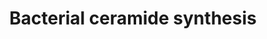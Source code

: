 ---
annotations:
- id: PW:0000162
  parent: classic metabolic pathway
  type: Pathway Ontology
  value: sphingolipid biosynthetic pathway
- id: PW:0000010
  parent: classic metabolic pathway
  type: Pathway Ontology
  value: lipid metabolic pathway
authors:
- Conroy lipids
- Egonw
- AlexanderPico
- Eweitz
- DeSl
communities:
- Lipids
description: This pathway depicts the bacterial ceramide synthesis; bacteria are known
  to produces various groups of sphingolipids. This lipid class holds several physiological
  functions. In the human microbiome, commensal and pathogenic bacteria use sphingolipids
  to mimic the inflammatory system of the host.  Several key eukaryotic ceramide synthesis
  enzymes have no bacterial homologue, which creates a challenge in understanding
  their biosynthetic pathway(s).  Sphingolipids have only been measured in a few bacterial
  taxa (e.g. Saccharomyces cerevisiae, Pichia pastoris)[PMID:29863195] and with great
  variety of acyl chain length and hydroxylation, headgroups, and the saturation degree.
  All of these variables influence the role of a sphingolipid on the host system and
  are therefore important to study in different bacteria.  This pathway uses the example
  of C. Vibriodes (supported by BridgeDb and Ensembl); the publication describing
  this pathway was originally written for C. crescentus [PMID:34969973]; identifiers
  for data analysis might be found through the CauloBrowser tool [PMID:26476443].
last-edited: 2023-03-17
organisms:
- Caulobacter vibrioides
redirect_from:
- /index.php/Pathway:WP5271
- /instance/WP5271
- /instance/WP5271_r125877
revision: r125877
schema-jsonld:
- '@context': https://schema.org/
  '@id': https://wikipathways.github.io/pathways/WP5271.html
  '@type': Dataset
  creator:
    '@type': Organization
    name: WikiPathways
  description: This pathway depicts the bacterial ceramide synthesis; bacteria are
    known to produces various groups of sphingolipids. This lipid class holds several
    physiological functions. In the human microbiome, commensal and pathogenic bacteria
    use sphingolipids to mimic the inflammatory system of the host.  Several key eukaryotic
    ceramide synthesis enzymes have no bacterial homologue, which creates a challenge
    in understanding their biosynthetic pathway(s).  Sphingolipids have only been
    measured in a few bacterial taxa (e.g. Saccharomyces cerevisiae, Pichia pastoris)[PMID:29863195]
    and with great variety of acyl chain length and hydroxylation, headgroups, and
    the saturation degree. All of these variables influence the role of a sphingolipid
    on the host system and are therefore important to study in different bacteria.  This
    pathway uses the example of C. Vibriodes (supported by BridgeDb and Ensembl);
    the publication describing this pathway was originally written for C. crescentus
    [PMID:34969973]; identifiers for data analysis might be found through the CauloBrowser
    tool [PMID:26476443].
  keywords:
  - 3-ketosphinganine
  - Acyl-CoA
  - CerR
  - CoA
  - L-Serine
  - Long-chain FA-CoA Ligase
  - N-acyl-3-oxosphinganine
  - N-acyl-sphinganine
  - Palmitic acid
  - Palmitoyl-CoA
  - Spt
  - bCerS
  license: CC0
  name: Bacterial ceramide synthesis
seo: CreativeWork
title: Bacterial ceramide synthesis
wpid: WP5271
---